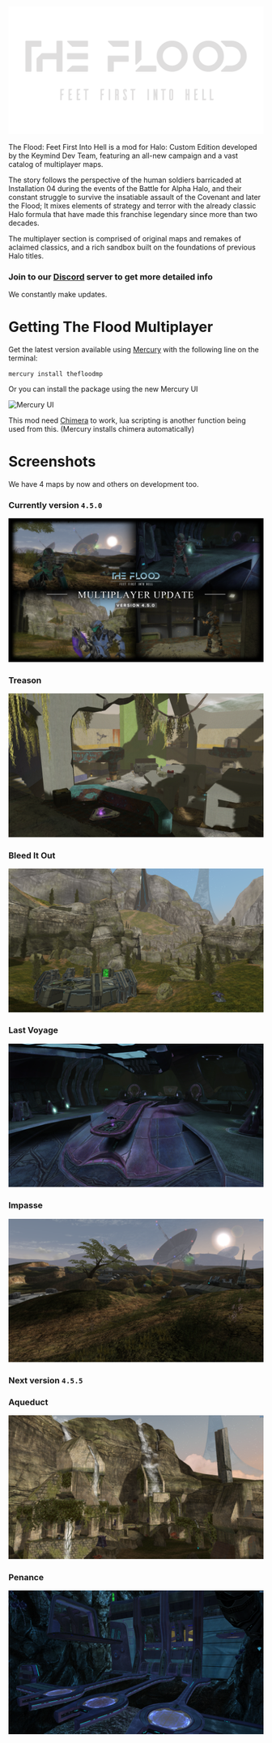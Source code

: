 <html>
    <p align="center">
        <img width="600px" src="images/logos/the_flood.png"/>
    </p>
</html>

The Flood: Feet First Into Hell is a mod for Halo: Custom Edition developed by the Keymind Dev Team, featuring an all-new campaign and a vast catalog of multiplayer maps.

The story follows the perspective of the human soldiers barricaded at Installation 04 during the events of the Battle for Alpha Halo, and their constant struggle to survive the insatiable assault of the Covenant and later the Flood; It mixes elements of strategy and terror with the already classic Halo formula that have made this franchise legendary since more than two decades.

The multiplayer section is comprised of original maps and remakes of aclaimed classics, and a rich sandbox built on the foundations of previous Halo titles.

### Join to our [Discord](https://discord.gg/scGaaAFqm8) server to get more detailed info

We constantly make updates.

# Getting The Flood Multiplayer
Get the latest version available using [Mercury](https://github.com/Sledmine/Mercury/releases)
with the following line on the terminal:
```
mercury install thefloodmp
```
Or you can install the package using the new Mercury UI 

![Mercury UI](media/mercury_ui.gif)

This mod need [Chimera](https://github.com/SnowyMouse/chimera) to work, lua scripting is another function being used from this. (Mercury installs chimera automatically)

# Screenshots

We have 4 maps by now and others on development too.

### Currently version `4.5.0`
![updatemp](images/screenshots/update_mp.png)

### Treason
![treason](images/screenshots/treason.png)

### Bleed It Out
![bleed_it_out](images/screenshots/bleed.png)

### Last Voyage
![bridge](images/screenshots/bridge.png)

### Impasse
![impasse](images/screenshots/bunkerworld.png)

### Next version `4.5.5`

### Aqueduct
![aqueduct](images/screenshots/aqueduct.png)

### Penance
![penance](images/screenshots/penance.png)
